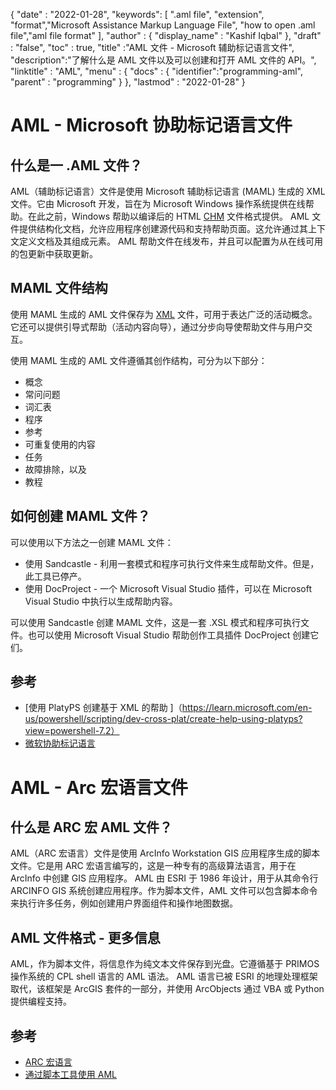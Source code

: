 
{
  "date" : "2022-01-28",
  "keywords": [ ".aml file", "extension", "format","Microsoft Assistance Markup Language File", "how to open .aml file","aml file format" ],
  "author" : {
    "display_name" : "Kashif Iqbal"
},
  "draft" : "false",
  "toc" : true,
  "title" :"AML 文件 - Microsoft 辅助标记语言文件",
  "description":"了解什么是 AML 文件以及可以创建和打开 AML 文件的 API。",
  "linktitle" : "AML",
  "menu" : {
    "docs" : {
"identifier":"programming-aml",
      "parent" : "programming"
}
},
  "lastmod" : "2022-01-28"
}

# AML - Microsoft 协助标记语言文件

## 什么是一 .AML 文件？

AML（辅助标记语言）文件是使用 Microsoft 辅助标记语言 (MAML) 生成的 XML 文件。它由 Microsoft 开发，旨在为 Microsoft Windows 操作系统提供在线帮助。在此之前，Windows 帮助以编译后的 HTML [CHM](/zh/web/chm/) 文件格式提供。 AML 文件提供结构化文档，允许应用程序创建源代码和支持帮助页面。这允许通过其上下文定义文档及其组成元素。 AML 帮助文件在线发布，并且可以配置为从在线可用的包更新中获取更新。

## MAML 文件结构

使用 MAML 生成的 AML 文件保存为 [XML](/zh/web/xml/) 文件，可用于表达广泛的活动概念。它还可以提供引导式帮助（活动内容向导），通过分步向导使帮助文件与用户交互。

使用 MAML 生成的 AML 文件遵循其创作结构，可分为以下部分：

* 概念
* 常问问题
* 词汇表
* 程序
* 参考
* 可重复使用的内容
* 任务
* 故障排除，以及
* 教程

## 如何创建 MAML 文件？

可以使用以下方法之一创建 MAML 文件：

* 使用 Sandcastle - 利用一套模式和程序可执行文件来生成帮助文件。但是，此工具已停产。
* 使用 DocProject - 一个 Microsoft Visual Studio 插件，可以在 Microsoft Visual Studio 中执行以生成帮助内容。

可以使用 Sandcastle 创建 MAML 文件，这是一套 .XSL 模式和程序可执行文件。也可以使用 Microsoft Visual Studio 帮助创作工具插件 DocProject 创建它们。

## 参考

* [使用 PlatyPS 创建基于 XML 的帮助
]（https://learn.microsoft.com/en-us/powershell/scripting/dev-cross-plat/create-help-using-platyps?view=powershell-7.2）
* [微软协助标记语言](https://en.wikipedia.org/wiki/Microsoft_Assistance_Markup_Language)

# AML - Arc 宏语言文件

## 什么是 ARC 宏 AML 文件？

AML（ARC 宏语言）文件是使用 ArcInfo Workstation GIS 应用程序生成的脚本文件。它是用 ARC 宏语言编写的，这是一种专有的高级算法语言，用于在 ArcInfo 中创建 GIS 应用程序。 AML 由 ESRI 于 1986 年设计，用于从其命令行 ARCINFO GIS 系统创建应用程序。作为脚本文件，AML 文件可以包含脚本命令来执行许多任务，例如创建用户界面组件和操作地图数据。

## AML 文件格式 - 更多信息

AML，作为脚本文件，将信息作为纯文本文件保存到光盘。它遵循基于 PRIMOS 操作系统的 CPL shell 语言的 AML 语法。 AML 语言已被 ESRI 的地理处理框架取代，该框架是 ArcGIS 套件的一部分，并使用 ArcObjects 通过 VBA 或 Python 提供编程支持。

## 参考

* [ARC 宏语言](https://en.wikipedia.org/wiki/ARC_Macro_Language)
* [通过脚本工具使用 AML](https://desktop.arcgis.com/en/arcmap/latest/analyze/creating-tools/using-amls-with-script-tools.htm)

